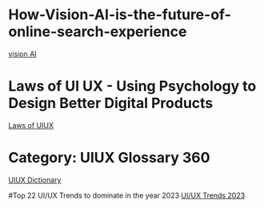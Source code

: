 # How-Vision-AI-is-the-future-of-online-search-experience
[vision AI](https://think360studio.com/blog/visual-search-technology-online-search-experience)

# Laws of UI UX - Using Psychology to Design Better Digital Products
[Laws of UIUX](https://think360studio.com/blog/visual-search-technology-online-search-experience)

# Category: UIUX  Glossary 360
[UIUX Dictionary](https://think360studio.com/category/uiux-360?page=34)

#Top 22 UI/UX Trends to dominate in the year 2023
[UI/UX Trends 2023](http://think360.ca/blog/ui-ux-trends-2023)
